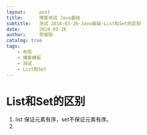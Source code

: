 ```yaml
---
layout:     post
title:      博客测试 Java基础
subtitle:   测试 2018-03-26-Java基础-List和Set的区别
date:       2018-03-26
author:     李俊阳
catalog: true
tags:
    - 布局
    - 博客模板
    - 测试
    - List和Set
---
```


# List和Set的区别
1. list 保证元素有序，set不保证元素有序。
2. 
